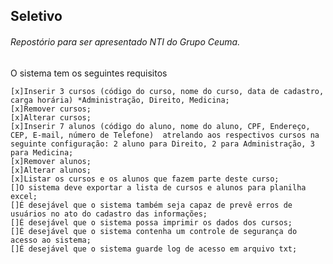 ## Seletivo 
###### Repostório para ser apresentado NTI do Grupo Ceuma. 
 
 O sistema tem os seguintes requisitos 
 
    [x]Inserir 3 cursos (código do curso, nome do curso, data de cadastro, carga horária) *Administração, Direito, Medicina;
    [x]Remover cursos;
    [x]Alterar cursos;
    [x]Inserir 7 alunos (código do aluno, nome do aluno, CPF, Endereço, CEP, E-mail, número de Telefone)  atrelando aos respectivos cursos na seguinte configuração: 2 aluno para Direito, 2 para Administração, 3 para Medicina;
    [x]Remover alunos;
    [x]Alterar alunos;
    [x]Listar os cursos e os alunos que fazem parte deste curso;
    []O sistema deve exportar a lista de cursos e alunos para planilha excel;
    []É desejável que o sistema também seja capaz de prevê erros de usuários no ato do cadastro das informações;
    []É desejável que o sistema possa imprimir os dados dos cursos;
    []É desejável que o sistema contenha um controle de segurança do acesso ao sistema;
    []É desejável que o sistema guarde log de acesso em arquivo txt;